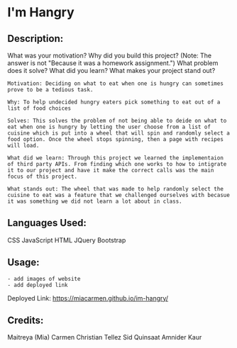 # I'm Hangry

## Description:
What was your motivation? Why did you build this project? (Note: The answer is not "Because it was a homework assignment.") What problem does it solve? What did you learn? What makes your project stand out? 

    Motivation: Deciding on what to eat when one is hungry can sometimes prove to be a tedious task.
    
    Why: To help undecided hungry eaters pick something to eat out of a list of food choices

    Solves: This solves the problem of not being able to deide on what to eat when one is hungry by letting the user choose from a list of cuisine which is put into a wheel that will spin and randomly select a food option. Once the wheel stops spinning, then a page with recipes will load.

    What did we learn: Through this project we learned the implementaion of third party APIs. From finding which one works to how to intigrate it to our project and have it make the correct calls was the main focus of this project. 

    What stands out: The wheel that was made to help randomly select the cuisine to eat was a feature that we challenged ourselves with becasue it was something we did not learn a lot about in class. 

## Languages Used:
CSS
JavaScript
HTML
JQuery
Bootstrap

## Usage:
    - add images of website
    - add deployed link

Deployed Link: https://miacarmen.github.io/im-hangry/

## Credits:
Maitreya (Mia) Carmen
Christian Tellez
Sid Quinsaat
Amnider Kaur
